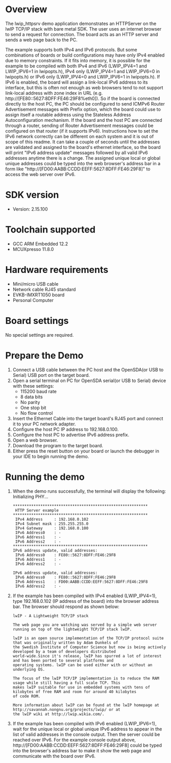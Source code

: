 Overview
========

The lwip_httpsrv demo application demonstrates an HTTPServer on the lwIP TCP/IP stack with bare metal SDK.
The user uses an internet browser to send a request for connection. The board acts as an HTTP server and sends a web
page back to the PC.

The example supports both IPv4 and IPv6 protocols. But some combinations of boards or build configurations may have
only IPv4 enabled due to memory constraints. If it fits into memory, it is possible for the example to be compiled
with both IPv4 and IPv6 (LWIP_IPV4=1 and LWIP_IPV6=1 in lwipopts.h), IPv4 only (LWIP_IPV4=1 and LWIP_IPV6=0
in lwipopts.h) or IPv6 only (LWIP_IPV4=0 and LWIP_IPV6=1 in lwipopts.h).
If IPv6 is enabled, the board will assign a link-local IPv6 address to its interface, but this is often not enough
as web browsers tend to not support link-local address with zone index in URL (e.g. http://[FE80::5627:8DFF:FE46:29F8%eth0]).
So if the board is connected directly to the host PC, the PC should be configured to send ICMPv6 Router Advertisement
messages with Prefix option, which the board could use to assign itself a routable address using the Stateless Address
Autoconfiguration mechanism. If the board and the host PC are connected through a router, sending of Router Advertisement
messages could be configured on that router (if it supports IPv6).
Instructions how to set the IPv6 network correctly can be different on each system and it is out of scope of this readme.
It can take a couple of seconds until the addresses are validated and assigned to the board's ethernet interface,
so the board will print "IPv6 address update" messages followed by all valid IPv6 addresses anytime there is a change.
The assigned unique local or global unique addresses could be typed into the web browser's address bar in a form like
"http://[FD00:AABB:CCDD:EEFF:5627:8DFF:FE46:29F8]" to access the web server over IPv6.


SDK version
===========
- Version: 2.15.100

Toolchain supported
===================
- GCC ARM Embedded  12.2
- MCUXpresso  11.8.0

Hardware requirements
=====================
- Mini/micro USB cable
- Network cable RJ45 standard
- EVKB-IMXRT1050 board
- Personal Computer

Board settings
==============
No special settings are required.

Prepare the Demo
================
1.  Connect a USB cable between the PC host and the OpenSDA(or USB to Serial) USB port on the target board.
2.  Open a serial terminal on PC for OpenSDA serial(or USB to Serial) device with these settings:
    - 115200 baud rate
    - 8 data bits
    - No parity
    - One stop bit
    - No flow control
3.  Insert the Ethernet Cable into the target board's RJ45 port and connect it to your PC network adapter.
4.  Configure the host PC IP address to 192.168.0.100.
5.  Configure the host PC to advertise IPv6 address prefix.
6.  Open a web browser.
7.  Download the program to the target board.
8.  Either press the reset button on your board or launch the debugger in your IDE to begin running the demo.

Running the demo
================
1.  When the demo runs successfully, the terminal will display the following:
        Initializing PHY...

        ***********************************************************
         HTTP Server example
        ***********************************************************
         IPv4 Address     : 192.168.0.102
         IPv4 Subnet mask : 255.255.255.0
         IPv4 Gateway     : 192.168.0.100
         IPv6 Address0    : -
         IPv6 Address1    : -
         IPv6 Address2    : -
        ***********************************************************
        IPv6 address update, valid addresses:
         IPv6 Address0    : FE80::5627:8DFF:FE46:29F8
         IPv6 Address1    : -
         IPv6 Address2    : -

        IPv6 address update, valid addresses:
         IPv6 Address0    : FE80::5627:8DFF:FE46:29F8
         IPv6 Address1    : FD00:AABB:CCDD:EEFF:5627:8DFF:FE46:29F8
         IPv6 Address2    : -

2.  If the example has been compiled with IPv4 enabled (LWIP_IPV4=1), type 192.168.0.102 (IP address of the board) into the browser address bar.
    The browser should respond as shown below:

		lwIP - A Lightweight TCP/IP stack

		The web page you are watching was served by a simple web server running on top of the lightweight TCP/IP stack lwIP.

		lwIP is an open source implementation of the TCP/IP protocol suite that was originally written by Adam Dunkels of
		the Swedish Institute of Computer Science but now is being actively developed by a team of developers distributed
		world-wide.Since it's release, lwIP has spurred a lot of interest and has been ported to several platforms and
		operating systems. lwIP can be used either with or without an underlying OS.

		The focus of the lwIP TCP/IP implementation is to reduce the RAM usage while still having a full scale TCP. This
		makes lwIP suitable for use in embedded systems with tens of kilobytes of free RAM and room for around 40 kilobytes
		of code ROM.

		More information about lwIP can be found at the lwIP homepage at http://savannah.nongnu.org/projects/lwip/ or at
		the lwIP wiki at http://lwip.wikia.com/.

3.  If the example has been compiled with IPv6 enabled (LWIP_IPV6=1), wait for the unique local or global unique IPv6 address to appear
    in the list of valid addresses in the console output. Then the server could be reached over IPv6.
    For the example console output above, http://[FD00:AABB:CCDD:EEFF:5627:8DFF:FE46:29F8] could be typed into the browser's address bar to make it
    show the web page and communicate with the board over IPv6.
